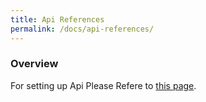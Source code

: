 ```yaml
---
title: Api References
permalink: /docs/api-references/
---
```


### Overview

For setting up Api Please Refere to [this page](https://fsretail.tk/api/documentation).